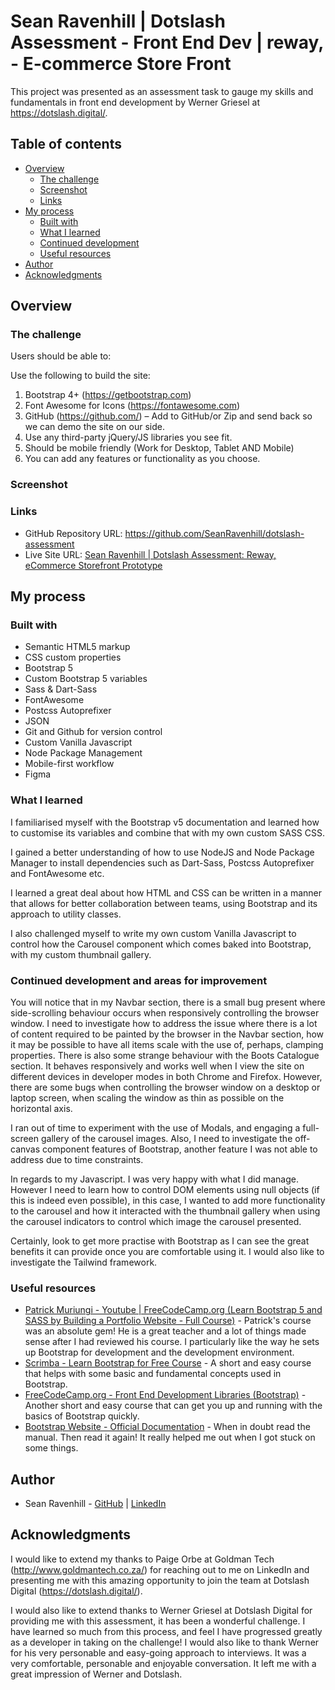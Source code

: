 # Sean Ravenhill | Dotslash Assessment - Front End Dev | reway, - E-commerce Store Front

This project was presented as an assessment task to gauge my skills and fundamentals in front end development by Werner Griesel at https://dotslash.digital/.

## Table of contents

- [Overview](#overview)
  - [The challenge](#the-challenge)
  - [Screenshot](#screenshot)
  - [Links](#links)
- [My process](#my-process)
  - [Built with](#built-with)
  - [What I learned](#what-i-learned)
  - [Continued development](#continued-development)
  - [Useful resources](#useful-resources)
- [Author](#author)
- [Acknowledgments](#acknowledgments)

## Overview

### The challenge

Users should be able to:

Use the following to build the site:

1. Bootstrap 4+ (https://getbootstrap.com)
2. Font Awesome for Icons (https://fontawesome.com)
3. GitHub (https://github.com/) – Add to GitHub/or Zip and send back so we can demo the site on our side.
4. Use any third-party jQuery/JS libraries you see fit.
5. Should be mobile friendly (Work for Desktop, Tablet AND Mobile)
6. You can add any features or functionality as you choose.

### Screenshot

### Links

- GitHub Repository URL: https://github.com/SeanRavenhill/dotslash-assessment
- Live Site URL: [Sean Ravenhill | Dotslash Assessment: Reway, eCommerce Storefront Prototype](https://determined-neumann-fe549a.netlify.app/)

## My process

### Built with

- Semantic HTML5 markup
- CSS custom properties
- Bootstrap 5
- Custom Bootstrap 5 variables
- Sass & Dart-Sass
- FontAwesome
- Postcss Autoprefixer
- JSON
- Git and Github for version control
- Custom Vanilla Javascript
- Node Package Management
- Mobile-first workflow
- Figma

### What I learned

I familiarised myself with the Bootstrap v5 documentation and learned how to customise its variables and combine that with my own custom SASS CSS. 

I gained a better understanding of how to use NodeJS and Node Package Manager to install dependencies such as Dart-Sass, Postcss Autoprefixer and FontAwesome etc. 

I learned a great deal about how HTML and CSS can be written in a manner that allows for better collaboration between teams, using Bootstrap and its approach to utility classes. 

I also challenged myself to write my own custom Vanilla Javascript to control how the Carousel component which comes baked into Bootstrap, with my custom thumbnail gallery.

### Continued development and areas for improvement

You will notice that in my Navbar section, there is a small bug present where side-scrolling behaviour occurs when responsively controlling the browser window. I need to investigate how to address the issue where there is a lot of content required to be painted by the browser in the Navbar section, how it may be possible to have all items scale with the use of, perhaps, clamping properties. There is also some strange behaviour with the Boots Catalogue section. It behaves responsively and works well when I view the site on different devices in developer modes in both Chrome and Firefox. However, there are some bugs when controlling the browser window on a desktop or laptop screen, when scaling the window as thin as possible on the horizontal axis.

I ran out of time to experiment with the use of Modals, and engaging a full-screen gallery of the carousel images. Also, I need to investigate the off-canvas component features of Bootstrap, another feature I was not able to address due to time constraints.

In regards to my Javascript. I was very happy with what I did manage. However I need to learn how to control DOM elements using null objects (if this is indeed even possible), in this case, I wanted to add more functionality to the carousel and how it interacted with the thumbnail gallery when using the carousel indicators to control which image the carousel presented.

Certainly, look to get more practise with Bootstrap as I can see the great benefits it can provide once you are comfortable using it. I would also like to investigate the Tailwind framework.

### Useful resources

- [Patrick Muriungi - Youtube | FreeCodeCamp.org 
(Learn Bootstrap 5 and SASS by Building a Portfolio Website - Full Course)](https://www.youtube.com/watch?v=iJKCj8uAHz8&t=441s&ab_channel=freeCodeCamp.org) - Patrick's course was an absolute gem! He is a great teacher and a lot of things made sense after I had reviewed his course. I particularly like the way he sets up Bootstrap for development and the development environment.
- [Scrimba - Learn Bootstrap for Free Course](https://scrimba.com/learn/bootstrap4) - A short and easy course that helps with some basic and fundamental concepts used in Bootstrap.
- [FreeCodeCamp.org - Front End Development Libraries (Bootstrap)](https://www.freecodecamp.org/learn/front-end-development-libraries/#bootstrap) - Another short and easy course that can get you up and running with the basics of Bootstrap quickly.
- [Bootstrap Website - Official Documentation](https://getbootstrap.com/) - When in doubt read the manual. Then read it again! It really helped me out when I got stuck on some things.

## Author

- Sean Ravenhill - [GitHub](https://github.com/SeanRavenhill) | [LinkedIn](https://www.linkedin.com/in/seanravenhill/)

## Acknowledgments

I would like to extend my thanks to Paige Orbe at Goldman Tech (http://www.goldmantech.co.za/) for reaching out to me on LinkedIn and presenting me with this amazing opportunity to join the team at Dotslash Digital (https://dotslash.digital/).

I would also like to extend thanks to Werner Griesel at Dotslash Digital for providing me with this assessment, it has been a wonderful challenge. I have learned so much from this process, and feel I have progressed greatly as a developer in taking on the challenge! I would also like to thank Werner for his very personable and easy-going approach to interviews. It was a very comfortable, personable and enjoyable conversation. It left me with a great impression of Werner and Dotslash.